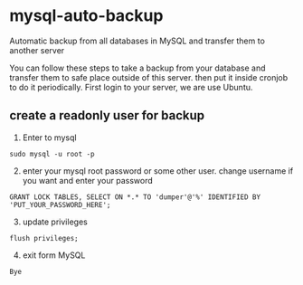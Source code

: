 # mysql-auto-backup
Automatic backup from all databases in MySQL and transfer them to another server

You can follow these steps to take a backup from your database and transfer them to safe place outside of this server. then put it inside cronjob to do it periodically.
First login to your server, we are use Ubuntu.

## create a readonly user for backup
1. Enter to mysql

```sudo mysql -u root -p```

2. enter your mysql root password or some other user. change username if you want and enter your password

```GRANT LOCK TABLES, SELECT ON *.* TO 'dumper'@'%' IDENTIFIED BY 'PUT_YOUR_PASSWORD_HERE';```

3. update privileges

```flush privileges;```

4. exit form MySQL

```Bye```
